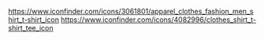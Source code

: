 https://www.iconfinder.com/icons/3061801/apparel_clothes_fashion_men_shirt_t-shirt_icon
https://www.iconfinder.com/icons/4082996/clothes_shirt_t-shirt_tee_icon